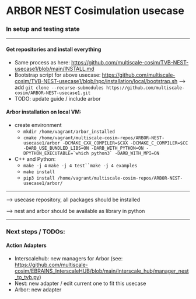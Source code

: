 # ARBOR NEST Cosimulation usecase
### In setup and testing state
---
#### Get repositories and install everything
  - Same process as here: https://github.com/multiscale-cosim/TVB-NEST-usecase1/blob/main/INSTALL.md
  - Bootstrap script for above usecase: https://github.com/multiscale-cosim/TVB-NEST-usecase1/blob/hpc/installation/local/bootstrap.sh
  --> add `git clone --recurse-submodules https://github.com/multiscale-cosim/ARBOR-NEST-usecase1.git` 
  - TODO: update guide / include arbor
#### Arbor installation on local VM:
- create environment
  - `mkdir /home/vagrant/arbor_installed`
  - ```cmake /home/vagrant/multiscale-cosim-repos/ARBOR-NEST-usecase1/arbor -DCMAKE_CXX_COMPILER=$CXX -DCMAKE_C_COMPILER=$CC -DARB_USE_BUNDLED_LIBS=ON -DARB_WITH_PYTHON=ON -DPYTHON_EXECUTABLE=`which python3` -DARB_WITH_MPI=ON```
- C++ and Python: 
  - `make -j 4` `make -j 4 test``make -j 4 examples`
  - `make install`
  - `pip3 install /home/vagrant/multiscale-cosim-repos/ARBOR-NEST-usecase1/arbor/`

---
--> usecase repository, all packages should be installed

--> nest and arbor should be available as library in python

---
### Next steps / TODOs:
#### Action Adapters
  - Interscalehub: new managers for Arbor (see: https://github.com/multiscale-cosim/EBRAINS_InterscaleHUB/blob/main/Interscale_hub/manager_nest_to_tvb.py)
  - Nest: new adapter / edit current one to fit this usecase
  - Arbor: new adapter 
